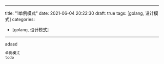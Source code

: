 
---
title: "1单例模式"
date: 2021-06-04 20:22:30
draft: true
tags: [golang, 设计模式]
categories:
- [golang, 设计模式]
---

adasd

```go
单例模式
todo
 

```
